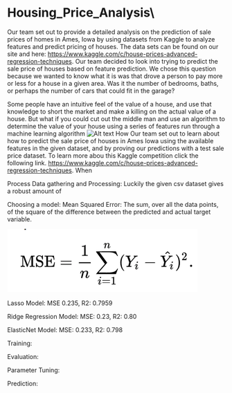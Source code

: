# Housing_Price_Analysis\
Our team set out to provide a detailed analysis on the prediction of sale prices of homes in Ames, Iowa by using datasets from Kaggle to analyze features and predict pricing of houses. The data sets can be found on our site and here: https://www.kaggle.com/c/house-prices-advanced-regression-techniques.
Our team decided to look into trying to predict the sale price of houses based on feature prediction. We chose this question because we wanted to know what it is was that drove a person to pay more or less for a house in a given area. Was it the number of bedrooms, baths, or perhaps the number of cars that could fit in the garage?



Some people have an intuitive feel of the value of a house, and use that knowledge to short the market and make a killing on the actual value of a house. But what if you could cut out the middle man and use an algorithm to determine the value of your house using a series of features run through a machine learning algorithm 
![Alt text](https://a1.r9cdn.net/rimg/himg/ef/91/94/sembo-US-H254064-294144a_hb_a_003.jpg_resizeMode=FitInside_formatSettings=jpeg(quality-90)-663391.jpg?width=500&height=350&crop=true&caller=HotelDetailsPhoto "Iowa House")
How
Our team set out to learn about how to predict the sale price of houses in Ames Iowa using the available features in the given dataset, and by proving our predictions with a test sale price dataset. To learn more abou this Kaggle competition click the following link. https://www.kaggle.com/c/house-prices-advanced-regression-techniques. 
When

Process
Data gathering and Processing:
Luckily the given csv dataset gives a robust amount of 

Choosing a model:
Mean Squared Error: The sum, over all the data points, of the square of the difference between the predicted and actual target variable.

![Alt text](https://raw.githubusercontent.com/DLaury/Housing_Price_Analysis/master/Iowa%20Images/MSE.png "MSE")


Lasso Model: MSE 0.235, R2: 0.7959

Ridge Regression Model: MSE: 0.23, R2: 0.80

ElasticNet Model: MSE: 0.233, R2: 0.798


Training:

Evaluation:

Parameter Tuning:

Prediction:
